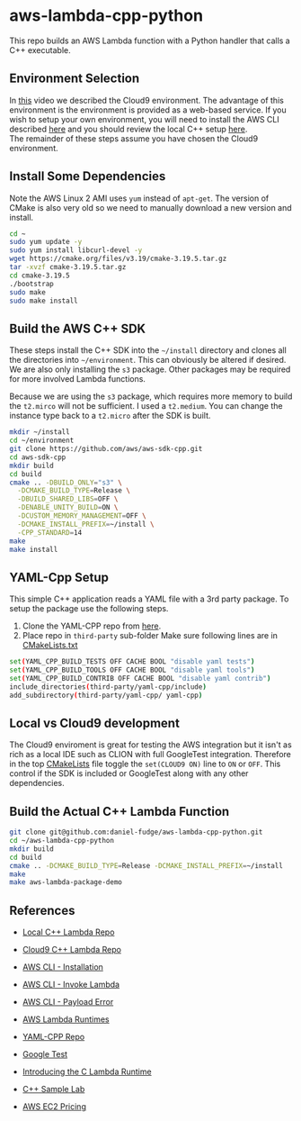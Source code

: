 # aws-lambda-cpp-python
This repo builds an AWS Lambda function with a Python handler that calls a C++ executable. 

## Environment Selection
In [this](https://youtu.be/olO5ORrq1cU) video we described the Cloud9 environment. The advantage of this environment is 
the environment is provided as a web-based service. If you wish to setup your own environment, you will need to install
the AWS CLI described [here](https://docs.aws.amazon.com/cli/latest/userguide/install-cliv2-linux.html) and you should 
review the local C++ setup [here](https://github.com/daniel-fudge/aws-lambda-cpp-local-build).   
The remainder of these steps assume you have chosen the Cloud9 environment.

## Install Some Dependencies
Note the AWS Linux 2 AMI uses `yum` instead of `apt-get`. The version of CMake is also very old so we need to manually download a new version and install.
```bash
cd ~
sudo yum update -y
sudo yum install libcurl-devel -y
wget https://cmake.org/files/v3.19/cmake-3.19.5.tar.gz
tar -xvzf cmake-3.19.5.tar.gz 
cd cmake-3.19.5
./bootstrap
sudo make
sudo make install
```

## Build the AWS C++ SDK
These steps install the C++ SDK into the `~/install` directory and clones all the directories into `~/environment`. This can obviously be altered if desired.    
We are also only installing the `s3` package. Other packages may be required for more involved Lambda functions. 

Because we are using the `s3` package, which requires more memory to build the `t2.mirco` will not be sufficient. I used a `t2.medium`. 
You can change the instance type back to a `t2.micro` after the SDK is built.

```bash
mkdir ~/install
cd ~/environment
git clone https://github.com/aws/aws-sdk-cpp.git
cd aws-sdk-cpp
mkdir build
cd build
cmake .. -DBUILD_ONLY="s3" \
  -DCMAKE_BUILD_TYPE=Release \
  -DBUILD_SHARED_LIBS=OFF \
  -DENABLE_UNITY_BUILD=ON \
  -DCUSTOM_MEMORY_MANAGEMENT=OFF \
  -DCMAKE_INSTALL_PREFIX=~/install \
  -CPP_STANDARD=14
make
make install
```

## YAML-Cpp Setup
This simple C++ application reads a YAML file with a 3rd party package. To setup the package use the following steps.
1. Clone the YAML-CPP repo from [here](https://github.com/jbeder/yaml-cpp.git).
2. Place repo in `third-party` sub-folder
Make sure following lines are in [CMakeLists.txt](CMakeLists.txt)

```bash
set(YAML_CPP_BUILD_TESTS OFF CACHE BOOL "disable yaml tests")
set(YAML_CPP_BUILD_TOOLS OFF CACHE BOOL "disable yaml tools")
set(YAML_CPP_BUILD_CONTRIB OFF CACHE BOOL "disable yaml contrib")
include_directories(third-party/yaml-cpp/include)
add_subdirectory(third-party/yaml-cpp/ yaml-cpp)
```

## Local vs Cloud9 development
The Cloud9 enviroment is great for testing the AWS integration but it isn't as rich as a local IDE such as CLION with full GoogleTest integration.
Therefore in the top [CMakeLists](CMakeLists.txt) file toggle the `set(CLOUD9 ON)` line to `ON` or `OFF`. This control if the SDK is included or
GoogleTest along with any other dependencies.

## Build the Actual C++ Lambda Function
```bash
git clone git@github.com:daniel-fudge/aws-lambda-cpp-python.git
cd ~/aws-lambda-cpp-python
mkdir build
cd build
cmake .. -DCMAKE_BUILD_TYPE=Release -DCMAKE_INSTALL_PREFIX=~/install
make
make aws-lambda-package-demo
```

## References
- [Local C++ Lambda Repo](https://github.com/daniel-fudge/aws-lambda-cpp-local-build)
- [Cloud9 C++ Lambda Repo](https://github.com/daniel-fudge/aws-lambda-cpp-cloud9)
- [AWS CLI - Installation](https://docs.aws.amazon.com/cli/latest/userguide/install-cliv2-linux.html)
- [AWS CLI - Invoke Lambda](https://docs.aws.amazon.com/cli/latest/reference/lambda/invoke.html#examples)
- [AWS CLI - Payload Error](https://stackoverflow.com/questions/60310607/amazon-aws-cli-not-allowing-valid-json-in-payload-parameter)
- [AWS Lambda Runtimes](https://docs.aws.amazon.com/lambda/latest/dg/lambda-runtimes.html)
- [YAML-CPP Repo](https://github.com/jbeder/yaml-cpp)
- [Google Test]()
  
- [Introducing the C Lambda Runtime](https://aws.amazon.com/blogs/compute/introducing-the-c-lambda-runtime/)
- [C++ Sample Lab](https://github.com/awslabs/aws-lambda-cpp)
- [AWS EC2 Pricing](https://aws.amazon.com/ec2/pricing/on-demand/)
